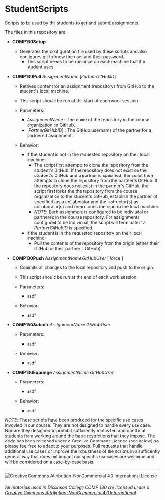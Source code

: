 # StudentScripts
Scripts to be used by the students to get and submit assignments.

The files in this repository are:
* __COMP130Setup__
  * Generates the configuration file used by these scripts and also configures git to know the user and their password.
    * This script needs to be run once on each machine that the student uses.
  
* __COMP130Pull__ _AssignmentName_ [_PartnerGitHubID_]
  * Retrives content for an assignment (repository) from GitHub to the student's local machine.
  * This script should be run at the start of each work session.
  
  * Parameters:
    * _AssignmentName_ : The name of the repository in the course organization on GitHub.
    * [_PartnerGitHubID_] : The GitHub username of the partner for a partnered assignment.
      
  * Behavior:
    * If the student is not in the requested repository on their local machine:
      * The script first attempts to clone the repository from the student's GitHub.  If the repository does not exist on the student's GitHub and a partner is specified, the script then attempts to clone the repository from the partner's GitHub.  If the repository does not exist in the partner's GitHub, the script first forks the the repository from the course organization to the student's GitHub, establish the partner (if specified) as a collaborator and the instructor(s) as collaborator(s) and then clones the repo to the local machine.
      * _NOTE_: Each assignment is configured to be indiviudal or partnered in the course repository. For assignments configured to be individual, the script will terminate if a _PartnerGitHubID_ is specified.
    * If the student is in the requested repository on their local machine:
      * Pull the contents of the repository from the origin (either their GitHub or their partner's GitHub).
    
* __COMP130Push__ _AssignmentName_ _GitHubUser_ [ force ]
  * Commits all changes to the local repository and push to the origin.
  * This script should be run at the end of each work session.
    
  * Parameters:
    * asdf
    
  * Behavior:
    * asdf

* __COMP130Submit__ _AssignmentName_ _GitHubUser_

  * Parameters:
    * asdf
    
  * Behavior:
    * asdf
    
* __COMP130Expunge__ _AssignmentName_ _GitHubUser_

  * Parameters:
    * asdf
    
  * Behavior:
    * asdf

_NOTE_: These scripts have been produced for the specific use cases invovled in our course.  They are not designed to handle every use case. Nor are they designed to prohibit sufficiently motivated and unethical students from working around the basic restrictions that they impose.  The code has been released under a Creative Commons Licence (see below) so please feel free to adapt to your purposes. Pull requests that handle additional use cases or improve the robustness of the scripts in a sufficently general way that does not impact our specific usecases are welcome and will be considered on a case-by-case basis.

___
![Creative Commons Attribution-NonCommercial 4.0 International License](https://i.creativecommons.org/l/by-nc/4.0/88x31.png "Creative Commons Attribution-NonCommercial 4.0 International License")
###### All materials used in Dickinson College COMP 130</span> are licensed under a [Creative Commons Attribution-NonCommercial 4.0 International ](http://creativecommons.org/licenses/by-nc/4.0/)
